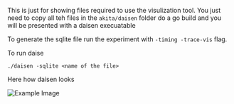 This is just for showing files required to use the visulization tool. 
You just need to copy all teh files in the `akita/daisen` folder do a go build and you will be presented with a daisen execuatable

To generate the sqlite file run the experiment with `-timing -trace-vis` flag.

To run daise
```
./daisen -sqlite <name of the file>
```

Here how daisen looks

![Example Image](./daisen.ong)
